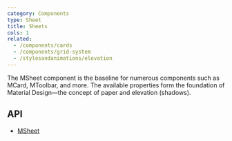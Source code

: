 ```yaml
---
category: Components
type: Sheet
title: Sheets
cols: 1
related:
  - /components/cards
  - /components/grid-system
  - /stylesandanimations/elevation
---
```


The MSheet component is the baseline for numerous components such as MCard, MToolbar, and more. The available properties form the foundation of Material Design—the concept of paper and elevation (shadows).

## API

- [MSheet](/api/MSheet)